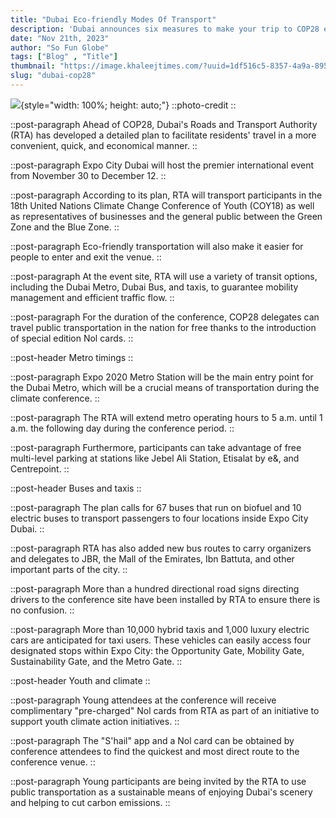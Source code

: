 ```yaml
---
title: "Dubai Eco-friendly Modes Of Transport"
description: 'Dubai announces six measures to make your trip to COP28 easier, including extended metro hours and "pre-charged" Nol cards.'
date: "Nov 21th, 2023"
author: "So Fun Globe"
tags: ["Blog" , "Title"]
thumbnail: "https://image.khaleejtimes.com/?uuid=1df516c5-8357-4a9a-8952-fa7ac5f82e62&function=cropresize&type=preview&source=false&q=75&crop_w=0.99999&crop_h=0.81374&width=1500&height=844&x=1.0E-5&y=0.15371"
slug: "dubai-cop28"
---
```

<!-- section -->

![](https://image.khaleejtimes.com/?uuid=1df516c5-8357-4a9a-8952-fa7ac5f82e62&function=cropresize&type=preview&source=false&q=75&crop_w=0.99999&crop_h=0.81374&width=1500&height=844&x=1.0E-5&y=0.15371){style="width: 100%; height: auto;"}
::photo-credit
::

::post-paragraph
Ahead of COP28, Dubai's Roads and Transport Authority (RTA) has developed a detailed plan to facilitate residents' travel in a more convenient, quick, and economical manner.
::

::post-paragraph
Expo City Dubai will host the premier international event from November 30 to December 12.
::

::post-paragraph
According to its plan, RTA will transport participants in the 18th United Nations Climate Change Conference of Youth (COY18) as well as representatives of businesses and the general public between the Green Zone and the Blue Zone.
::

::post-paragraph
Eco-friendly transportation will also make it easier for people to enter and exit the venue.
::

::post-paragraph
At the event site, RTA will use a variety of transit options, including the Dubai Metro, Dubai Bus, and taxis, to guarantee mobility management and efficient traffic flow.
::

::post-paragraph
For the duration of the conference, COP28 delegates can travel public transportation in the nation for free thanks to the introduction of special edition Nol cards.
::

::post-header
Metro timings
::

::post-paragraph
Expo 2020 Metro Station will be the main entry point for the Dubai Metro, which will be a crucial means of transportation during the climate conference.
::

::post-paragraph
The RTA will extend metro operating hours to 5 a.m. until 1 a.m. the following day during the conference period.
::

::post-paragraph
Furthermore, participants can take advantage of free multi-level parking at stations like Jebel Ali Station, Etisalat by e&, and Centrepoint.
::

::post-header
Buses and taxis
::

::post-paragraph
The plan calls for 67 buses that run on biofuel and 10 electric buses to transport passengers to four locations inside Expo City Dubai.
::

::post-paragraph
RTA has also added new bus routes to carry organizers and delegates to JBR, the Mall of the Emirates, Ibn Battuta, and other important parts of the city.
::

::post-paragraph
More than a hundred directional road signs directing drivers to the conference site have been installed by RTA to ensure there is no confusion.
::

::post-paragraph
More than 10,000 hybrid taxis and 1,000 luxury electric cars are anticipated for taxi users. These vehicles can easily access four designated stops within Expo City: the Opportunity Gate, Mobility Gate, Sustainability Gate, and the Metro Gate.
::

::post-header
Youth and climate
::

::post-paragraph
Young attendees at the conference will receive complimentary "pre-charged" Nol cards from RTA as part of an initiative to support youth climate action initiatives.
::

::post-paragraph
The "S'hail" app and a Nol card can be obtained by conference attendees to find the quickest and most direct route to the conference venue.
::

::post-paragraph
Young participants are being invited by the RTA to use public transportation as a sustainable means of enjoying Dubai's scenery and helping to cut carbon emissions.
::